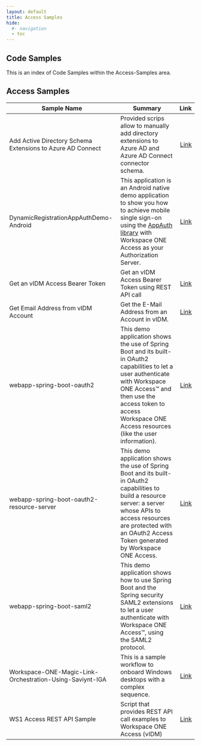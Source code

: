 ```yaml
---
layout: default
title: Access Samples
hide:
  #- navigation
  - toc
---
```


## Code Samples

This is an index of Code Samples within the Access-Samples area.

## Access Samples

| Sample Name | Summary | Link |
| --- | --- | ---:|
| Add Active Directory Schema Extensions to Azure AD Connect | Provided scrips allow to manually add directory extensions to Azure AD and Azure AD Connect connector schema. | [Link](https://github.com/euc-oss/euc-samples/tree/main/Access-Samples/Add%20Active%20Directory%20Schema%20Extensions%20to%20Azure%20AD%20Connect) |
| DynamicRegistrationAppAuthDemo-Android | This application is an Android native demo application to show you how to achieve mobile single sign-on using the [AppAuth library](https://github.com/openid/AppAuth-Android) with Workspace ONE Access as your Authorization Server. | [Link](https://github.com/euc-oss/euc-samples/tree/main/Access-Samples/DynamicRegistrationAppAuthDemo-Android) |
| Get an vIDM Access Bearer Token | Get an vIDM Access Bearer Token using REST API call | [Link](https://github.com/euc-oss/euc-samples/tree/main/Access-Samples/Get%20an%20vIDM%20Access%20Bearer%20Token) |
| Get Email Address from vIDM Account | Get the E-Mail Address from an Account in vIDM. | [Link](https://github.com/euc-oss/euc-samples/tree/main/Access-Samples/Get%20Email%20Address%20from%20vIDM%20Account) |
| webapp-spring-boot-oauth2 | This demo application shows the use of Spring Boot and its built-in OAuth2 capabilities to let a user authenticate with Workspace ONE Access™ and then use the access token to access Workspace ONE Access resources (like the user information). | [Link](https://github.com/euc-oss/euc-samples/tree/main/Access-Samples/webapp-spring-boot-oauth2) |
| webapp-spring-boot-oauth2-resource-server | This demo application shows the use of Spring Boot and its built-in OAuth2 capabilities to build a resource server: a server whose APIs to access resources are protected with an OAuth2 Access Token generated by Workspace ONE Access. | [Link](https://github.com/euc-oss/euc-samples/tree/main/Access-Samples/webapp-spring-boot-oauth2-resource-server) |
| webapp-spring-boot-saml2 | This demo application shows how to use Spring Boot and the Spring security SAML2 extensions to let a user authenticate with Workspace ONE Access™, using the SAML2 protocol. | [Link](https://github.com/euc-oss/euc-samples/tree/main/Access-Samples/webapp-spring-boot-saml2) |
| Workspace-ONE-Magic-Link-Orchestration-Using-Saviynt-IGA | This is a sample workflow to onboard Windows desktops with a complex sequence. | [Link](https://github.com/euc-oss/euc-samples/tree/main/Access-Samples/Workspace-ONE-Magic-Link-Orchestration-Using-Saviynt-IGA) |
| WS1 Access REST API Sample | Script that provides REST API call examples to Workspace ONE Access (vIDM) | [Link](https://github.com/euc-oss/euc-samples/tree/main/Access-Samples/WS1%20Access%20REST%20API%20Sample) |
